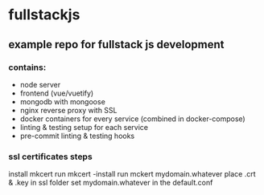 # fullstackjs

## example repo for fullstack js development

### contains:

- node server
- frontend (vue/vuetify)
- mongodb with mongoose
- nginx reverse proxy with SSL
- docker containers for every service (combined in docker-compose)
- linting & testing setup for each service
- pre-commit linting & testing hooks

### ssl certificates steps

install mkcert
run mkcert -install
run mckert mydomain.whatever
place .crt & .key in ssl folder
set mydomain.whatever in the default.conf
